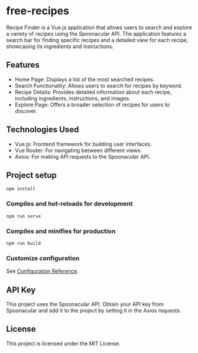 # free-recipes
Recipe Finder is a Vue.js application that allows users to search and explore a variety of recipes using the Spoonacular API. The application features a search bar for finding specific recipes and a detailed view for each recipe, showcasing its ingredients and instructions.

## Features
  - Home Page: Displays a list of the most searched recipes.
  - Search Functionality: Allows users to search for recipes by keyword.
  - Recipe Details: Provides detailed information about each recipe, including ingredients, instructions, and images.
  - Explore Page: Offers a broader selection of recipes for users to discover.

## Technologies Used
  - Vue.js: Frontend framework for building user interfaces.
  - Vue Router: For navigating between different views.
  - Axios: For making API requests to the Spoonacular API.
    
## Project setup
```
npm install
```

### Compiles and hot-reloads for development
```
npm run serve
```

### Compiles and minifies for production
```
npm run build
```

### Customize configuration
See [Configuration Reference](https://cli.vuejs.org/config/).

## API Key
This project uses the Spoonacular API. Obtain your API key from Spoonacular and add it to the project by setting it in the Axios requests.

## License
This project is licensed under the MIT License.


